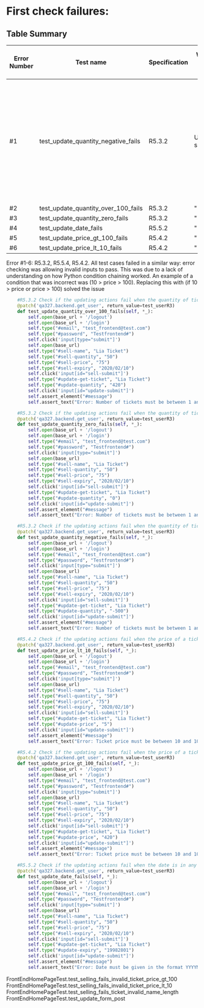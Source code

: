 # First check failures: #
## Table Summary
| Error Number | Test name                           | Specification | What the output was | What the error was        | How the error was fixed                                                                                                                  |
|--------------|-------------------------------------|---------------|---------------------|---------------------------|------------------------------------------------------------------------------------------------------------------------------------------|
| #1           | test_update_quantity_negative_fails | R5.3.2        | Update successful   | Update should have failed | Python condition chaining was not giving the correct output when checking for invalid inputs. Expanding the conditions solved the issues |
| #2           | test_update_quantity_over_100_fails | R5.3.2        | ""                  | ""                        | ""                                                                                                                                       |
| #3           | test_update_quantity_zero_fails     | R5.3.2        | ""                  | ""                        | ""                                                                                                                                       |
| #4           | test_update_date_fails              | R5.5.2        | ""                  | ""                        | ""                                                                                                                                       |
| #5           | test_update_price_gt_100_fails      | R5.4.2        | ""                  | ""                        | ""                                                                                                                                       |
| #6           | test_update_price_lt_10_fails       | R5.4.2        | ""                  | ""                        | ""                                                                                                                                       |

Error #1-6: 
R5.3.2, R5.5.4, R5.4.2.
All test cases failed in a similar way: error checking was allowing invalid inputs to pass.
This was due to a lack of understanding on how Python condition chaining worked. An
example of a condition that was incorrect was (10 > price > 100). Replacing this with (if 10 > price or price > 100)
solved the issue
```python
    #R5.3.2	Check if the updating actions fail when the quantity of tickets is over 100
    @patch('qa327.backend.get_user', return_value=test_userR3)
    def test_update_quantity_over_100_fails(self, *_):
        self.open(base_url + '/logout')
        self.open(base_url + '/login')
        self.type("#email", "test_frontend@test.com")
        self.type("#password", "Testfrontend#")
        self.click('input[type="submit"]')
        self.open(base_url)
        self.type("#sell-name", "Lia Ticket")
        self.type("#sell-quantity", "50")
        self.type("#sell-price", "75")
        self.type("#sell-expiry", "2020/02/10")
        self.click('input[id="sell-submit"]')
        self.type("#update-get-ticket", "Lia Ticket")
        self.type("#update-quantity", "420")
        self.click('input[id="update-submit"]')
        self.assert_element("#message")
        self.assert_text("Error: Number of tickets must be between 1 and 100", "#message")

    #R5.3.2	Check if the updating actions fail when the quantity of tickets is zero.
    @patch('qa327.backend.get_user', return_value=test_userR3)
    def test_update_quantity_zero_fails(self, *_):
        self.open(base_url + '/logout')
        self.open(base_url + '/login')
        self.type("#email", "test_frontend@test.com")
        self.type("#password", "Testfrontend#")
        self.click('input[type="submit"]')
        self.open(base_url)
        self.type("#sell-name", "Lia Ticket")
        self.type("#sell-quantity", "50")
        self.type("#sell-price", "75")
        self.type("#sell-expiry", "2020/02/10")
        self.click('input[id="sell-submit"]')
        self.type("#update-get-ticket", "Lia Ticket")
        self.type("#update-quantity", "0")
        self.click('input[id="update-submit"]')
        self.assert_element("#message")
        self.assert_text("Error: Number of tickets must be between 1 and 100", "#message")

    #R5.3.2	Check if the updating actions fail when the quantity of tickets is negative.
    @patch('qa327.backend.get_user', return_value=test_userR3)
    def test_update_quantity_negative_fails(self, *_):
        self.open(base_url + '/logout')
        self.open(base_url + '/login')
        self.type("#email", "test_frontend@test.com")
        self.type("#password", "Testfrontend#")
        self.click('input[type="submit"]')
        self.open(base_url)
        self.type("#sell-name", "Lia Ticket")
        self.type("#sell-quantity", "50")
        self.type("#sell-price", "75")
        self.type("#sell-expiry", "2020/02/10")
        self.click('input[id="sell-submit"]')
        self.type("#update-get-ticket", "Lia Ticket")
        self.type("#update-quantity", "-500")
        self.click('input[id="update-submit"]')
        self.assert_element("#message")
        self.assert_text("Error: Number of tickets must be between 1 and 100", "#message")

    #R5.4.2	Check if the updating actions fail when the price of a ticket is less than 10
    @patch('qa327.backend.get_user', return_value=test_userR3)
    def test_update_price_lt_10_fails(self, *_):
        self.open(base_url + '/logout')
        self.open(base_url + '/login')
        self.type("#email", "test_frontend@test.com")
        self.type("#password", "Testfrontend#")
        self.click('input[type="submit"]')
        self.open(base_url)
        self.type("#sell-name", "Lia Ticket")
        self.type("#sell-quantity", "50")
        self.type("#sell-price", "75")
        self.type("#sell-expiry", "2020/02/10")
        self.click('input[id="sell-submit"]')
        self.type("#update-get-ticket", "Lia Ticket")
        self.type("#update-price", "5")
        self.click('input[id="update-submit"]')
        self.assert_element("#message")
        self.assert_text("Error: Ticket price must be between 10 and 100 (inclusive)", "#message")

    #R5.4.2	Check if the updating actions fail when the price of a ticket is greater than 100
    @patch('qa327.backend.get_user', return_value=test_userR3)
    def test_update_price_gt_100_fails(self, *_):
        self.open(base_url + '/logout')
        self.open(base_url + '/login')
        self.type("#email", "test_frontend@test.com")
        self.type("#password", "Testfrontend#")
        self.click('input[type="submit"]')
        self.open(base_url)
        self.type("#sell-name", "Lia Ticket")
        self.type("#sell-quantity", "50")
        self.type("#sell-price", "75")
        self.type("#sell-expiry", "2020/02/10")
        self.click('input[id="sell-submit"]')
        self.type("#update-get-ticket", "Lia Ticket")
        self.type("#update-price", "420")
        self.click('input[id="update-submit"]')
        self.assert_element("#message")
        self.assert_text("Error: Ticket price must be between 10 and 100 (inclusive)", "#message")

    #R5.5.2	Check if the updating actions fail when the date is in any other format
    @patch('qa327.backend.get_user', return_value=test_userR3)
    def test_update_date_fails(self, *_):
        self.open(base_url + '/logout')
        self.open(base_url + '/login')
        self.type("#email", "test_frontend@test.com")
        self.type("#password", "Testfrontend#")
        self.click('input[type="submit"]')
        self.open(base_url)
        self.type("#sell-name", "Lia Ticket")
        self.type("#sell-quantity", "50")
        self.type("#sell-price", "75")
        self.type("#sell-expiry", "2020/02/10")
        self.click('input[id="sell-submit"]')
        self.type("#update-get-ticket", "Lia Ticket")
        self.type("#update-expiry", "19982801")
        self.click('input[id="update-submit"]')
        self.assert_element("#message")
        self.assert_text("Error: Date must be given in the format YYYYMMDD", "#message")
```

FrontEndHomePageTest.test_selling_fails_invalid_ticket_price_gt_100
FrontEndHomePageTest.test_selling_fails_invalid_ticket_price_lt_10
FrontEndHomePageTest.test_selling_fails_ticket_invalid_name_length
FrontEndHomePageTest.test_update_form_post
